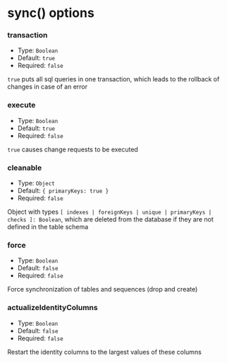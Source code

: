 # sync() options

### transaction

- Type: `Boolean`
- Default: `true`
- Required: `false`

`true` puts all sql queries in one transaction, which leads to the rollback of changes in case of an error

### execute

- Type: `Boolean`
- Default: `true`
- Required: `false`

`true` causes change requests to be executed

### cleanable

- Type: `Object`
- Default: `{ primaryKeys: true }`
- Required: `false`

Object with types `[ indexes | foreignKeys | unique | primaryKeys | checks ]: Boolean`, which are deleted from the database if they are not defined in the table schema

### force

- Type: `Boolean`
- Default: `false`
- Required: `false`

Force synchronization of tables and sequences (drop and create)

### actualizeIdentityColumns

- Type: `Boolean`
- Default: `false`
- Required: `false`

Restart the identity columns to the largest values of these columns
